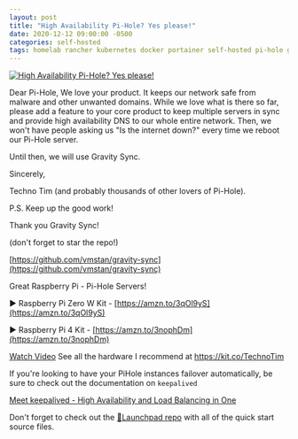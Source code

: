 ```yaml
---
layout: post
title: "High Availability Pi-Hole? Yes please!"
date: 2020-12-12 09:00:00 -0500
categories: self-hosted
tags: homelab rancher kubernetes docker portainer self-hosted pi-hole gravity-sync keepalived
---
```


[![High Availability Pi-Hole? Yes please!](https://img.youtube.com/vi/IFVYe3riDRA/0.jpg)](https://www.youtube.com/watch?v=IFVYe3riDRA "High Availability Pi-Hole? Yes please!")

Dear Pi-Hole,
We love your product.  It keeps our network safe from malware and other unwanted domains. While we love what is there so far,  please add a feature to your core product to keep multiple servers in sync and provide high availability DNS to our whole entire network.  Then, we won't have people asking us "Is the internet down?" every time we reboot our Pi-Hole server.  

Until then, we will use Gravity Sync.

Sincerely,

Techno Tim (and probably thousands of other lovers of Pi-Hole).

P.S.  Keep up the good work!

Thank you Gravity Sync!

(don't forget to star the repo!)

[https://github.com/vmstan/gravity-sync](https://github.com/vmstan/gravity-sync)

Great Raspberry Pi - Pi-Hole Servers!

► Raspberry Pi Zero W Kit - [https://amzn.to/3qOl9yS](https://amzn.to/3qOl9yS)

► Raspberry Pi 4 Kit - [https://amzn.to/3nophDm](https://amzn.to/3nophDm)

[Watch Video](https://www.youtube.com/watch?v=IFVYe3riDRA)
See all the hardware I recommend at <https://kit.co/TechnoTim>


If you're looking to have your PiHole instances failover automatically, be sure to check out the documentation on `keepalived`

[Meet keepalived - High Availability and Load Balancing in One](https://docs.technotim.live/posts/keepalived-ha-loadbalancer/)

Don't forget to check out the [🚀Launchpad repo](https://l.technotim.live/quick-start) with all of the quick start source files.
